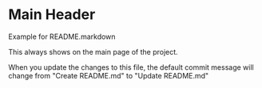 # Main Header

Example for README.markdown

This always shows on the main page of the project.

When you update the changes to this file, the default commit message will change from "Create README.md" to "Update README.md"

